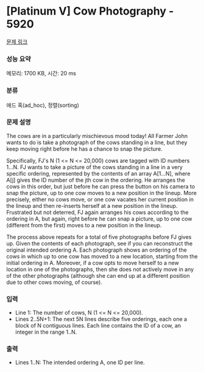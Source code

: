 # [Platinum V] Cow Photography - 5920 

[문제 링크](https://www.acmicpc.net/problem/5920) 

### 성능 요약

메모리: 1700 KB, 시간: 20 ms

### 분류

애드 혹(ad_hoc), 정렬(sorting)

### 문제 설명

<p>The cows are in a particularly mischievous mood today!  All Farmer John wants to do is take a photograph of the cows standing in a line, but they keep moving right before he has a chance to snap the picture.</p><p>Specifically, FJ's N (1 <= N <= 20,000) cows are tagged with ID numbers 1...N.  FJ wants to take a picture of the cows standing in a line in a very specific ordering, represented by the contents of an array A[1...N], where A[j] gives the ID number of the jth cow in the ordering.  He arranges the cows in this order, but just before he can press the button on his camera to snap the picture, up to one cow moves to a new position in the lineup. More precisely, either no cows move, or one cow vacates her current position in the lineup and then re-inserts herself at a new position in the lineup.  Frustrated but not deterred, FJ again arranges his cows according to the ordering in A, but again, right before he can snap a picture, up to one cow (different from the first) moves to a new position in the lineup.</p><p>The process above repeats for a total of five photographs before FJ gives up.  Given the contents of each photograph, see if you can reconstruct the original intended ordering A.  Each photograph shows an ordering of the cows in which up to one cow has moved to a new location, starting from the initial ordering in A.  Moreover, if a cow opts to move herself to a new location in one of the photographs, then she does not actively move in any of the other photographs (although she can end up at a different position due to other cows moving, of course).</p>

### 입력 

 <ul><li>Line 1: The number of cows, N (1 <= N <= 20,000).</li><li>Lines 2..5N+1: The next 5N lines describe five orderings, each one a block of N contiguous lines.  Each line contains the ID of a cow, an integer in the range 1..N.</li></ul>

### 출력 

 <ul><li>Lines 1..N: The intended ordering A, one ID per line.</li></ul>

